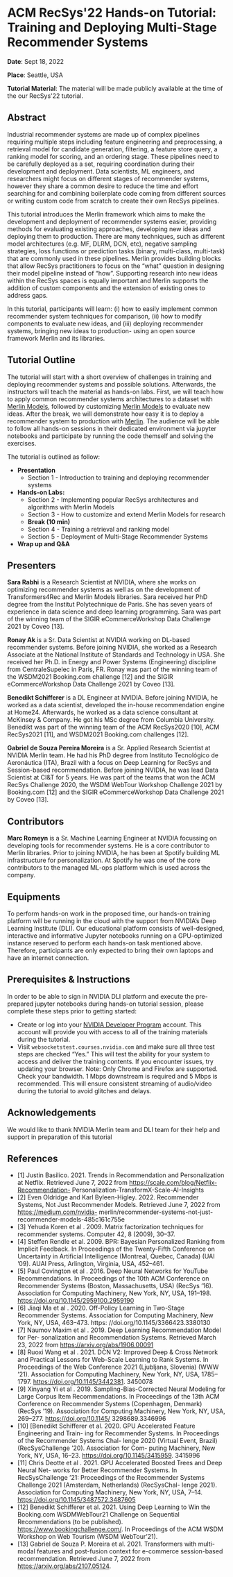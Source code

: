# ACM RecSys'22 Hands-on Tutorial: Training and Deploying Multi-Stage Recommender Systems

**Date**: Sept 18, 2022

**Place**: Seattle, USA

**Tutorial Material**: The material will be made publicly available at the time of the our RecSys'22 tutorial.

## Abstract

Industrial recommender systems are made up of complex pipelines requiring multiple steps including feature engineering and
preprocessing, a retrieval model for candidate generation, filtering, a feature store query, a ranking model for scoring, and an ordering
stage. These pipelines need to be carefully deployed as a set, requiring coordination during their development and deployment. Data
scientists, ML engineers, and researchers might focus on different stages of recommender systems, however they share a common
desire to reduce the time and effort searching for and combining boilerplate code coming from different sources or writing custom
code from scratch to create their own RecSys pipelines.

This tutorial introduces the Merlin framework which aims to make the development and deployment of recommender systems
easier, providing methods for evaluating existing approaches, developing new ideas and deploying them to production. There are
many techniques, such as different model architectures (e.g. MF, DLRM, DCN, etc), negative sampling strategies, loss functions or
prediction tasks (binary, multi-class, multi-task) that are commonly used in these pipelines. Merlin provides building blocks that allow
RecSys practitioners to focus on the “what” question in designing their model pipeline instead of “how”. Supporting research into new
ideas within the RecSys spaces is equally important and Merlin supports the addition of custom components and the extension of
existing ones to address gaps.

In this tutorial, participants will learn: (i) how to easily implement common recommender system techniques for comparison, (ii)
how to modify components to evaluate new ideas, and (iii) deploying recommender systems, bringing new ideas to production- using
an open source framework Merlin and its libraries.

## Tutorial Outline

The tutorial will start with a short overview of challenges in training and deploying recommender systems and possible solutions. Afterwards, the instructors will teach the material as hands-on labs. First, we will teach how to apply common recommender systems architectures to a dataset with [Merlin Models](https://github.com/NVIDIA-Merlin/models), followed by customizing [Merlin Models](https://github.com/NVIDIA-Merlin/models) to evaluate new ideas. After the break, we will demonstrate how easy it is to deploy a recommender system to production with [Merlin](https://github.com/NVIDIA-Merlin/Merlin). The audience will be able to follow all hands-on sessions in their dedicated environment via jupyter notebooks and participate by running the code themself and solving the exercises.

The tutorial is outlined as follow:
- **Presentation**
  - Section 1 - Introduction to training and deploying recommender systems
- **Hands-on Labs:**
  - Section 2 - Implementing popular RecSys architectures and algorithms with Merlin Models
  - Section 3 - How to customize and extend Merlin Models for research
  - **Break (10 min)**
  - Section 4 - Training a retrieval and ranking model
  - Section 5 - Deployment of Multi-Stage Recommender Systems
- **Wrap up and Q&A**


## Presenters

**Sara Rabhi** is a Research Scientist at NVIDIA, where she works on optimizing recommender systems as well as on the development of Transformers4Rec and Merlin Models libraries. Sara received her PhD degree from the Institut Polytechnique de Paris. She has seven years of experience in data science and deep learning programming. Sara was part of the winning team of the SIGIR eCommerceWorkshop Data Challenge 2021 by Coveo [13].

**Ronay Ak** is a Sr. Data Scientist at NVIDIA working on DL-based recommender systems. Before joining NVIDIA, she worked as a Research Associate at the National Institute of Standards and Technology in USA. She received her Ph.D. in Energy and Power Systems (Engineering) discipline from CentraleSupelec in Paris, FR. Ronay was part of the winning team of the WSDM2021 Booking.com challenge [12] and the SIGIR eCommerceWorkshop Data Challenge 2021 by Coveo [13].

**Benedikt Schifferer** is a DL Engineer at NVIDIA. Before joining NVIDIA, he worked as a data scientist, developed the in-house recommendation engine at Home24. Afterwards, he worked as a data science consultant at McKinsey & Company. He got his MSc degree from Columbia University. Benedikt was part of the winning team of the ACM RecSys2020 [10], ACM RecSys2021 [11], and WSDM2021 Booking.com challenges [12].


**Gabriel de Souza Pereira Moreira** is a Sr. Applied Research Scientist at NVIDIA Merlin team. He had his PhD degree from Instituto Tecnológico de Aeronáutica (ITA), Brazil with a focus on Deep Learning for RecSys and Session-based recommendation. Before joining NVIDIA, he was lead Data Scientist at CI&T for 5 years. He was part of the teams that won the ACM RecSys Challenge 2020, the WSDM WebTour Workshop Challenge 2021 by Booking.com [12] and the SIGIR eCommerceWorkshop Data Challenge 2021 by Coveo [13].

## Contributors

**Marc Romeyn** is a Sr. Machine Learning Engineer at NVIDIA focussing on developing tools for recommender systems. He is a core contributor to Merlin libraries. Prior to joining NVIDIA, he has been at Spotify building ML infrastructure for personalization. At Spotify he was one of the core contributors to the managed ML-ops platform which is used across the company. 

## Equipments

To perform hands-on work in the proposed time, our hands-on training platform will be running in the cloud with the support from NVIDIA’s Deep Learning Institute (DLI). Our educational platform consists of well-designed, interactive and informative Jupyter notebooks running on a GPU-optimized instance reserved to perform each hands-on task mentioned above. Therefore, participants are only expected to bring their own laptops and have an internet connection.

## Prerequisites & Instructions

In order to be able to sign in NVIDIA DLI platform and execute the pre-prepared jupyter notebooks during hands-on tutorial session, please complete these steps prior to getting started:

- Create or log into your [NVIDIA Developer Program](https://developer.nvidia.com/login) account. This account will provide you with access to all of the training materials during the tutorial.
- Visit `websocketstest.courses.nvidia.com` and make sure all three test steps are checked “Yes.” This will test the ability for your system to access and deliver the training contents. If you encounter issues, try updating your browser. Note: Only Chrome and Firefox are supported.
Check your bandwidth. 1 Mbps downstream is required and 5 Mbps is recommended. This will ensure consistent streaming of audio/video during the tutorial to avoid glitches and delays.

## Acknowledgements

We would like to thank NVIDIA Merlin team and DLI team for their help and support in preparation of this tutorial

## References

- [1] Justin Basilico. 2021. Trends in Recommendation and Personalization at Netflix.
Retrieved June 7, 2022 from https://scale.com/blog/Netflix-Recommendation-
Personalization-TransformX-Scale-AI-Insights
- [2] Even Oldridge and Karl Byleen-Higley. 2022. Recommender Systems, Not Just
Recommender Models. Retrieved June 7, 2022 from https://medium.com/nvidia-
merlin/recommender-systems-not-just-recommender-models-485c161c755e
- [3] Yehuda Koren et al . 2009. Matrix factorization techniques for recommender
systems. Computer 42, 8 (2009), 30–37.
- [4] Steffen Rendle et al. 2009. BPR: Bayesian Personalized Ranking from Implicit
Feedback. In Proceedings of the Twenty-Fifth Conference on Uncertainty in Artificial
Intelligence (Montreal, Quebec, Canada) (UAI ’09). AUAI Press, Arlington, Virginia,
USA, 452–461.
- [5] Paul Covington et al . 2016. Deep Neural Networks for YouTube Recommendations.
In Proceedings of the 10th ACM Conference on Recommender Systems (Boston,
Massachusetts, USA) (RecSys ’16). Association for Computing Machinery, New
York, NY, USA, 191–198. https://doi.org/10.1145/2959100.2959190
- [6] Jiaqi Ma et al . 2020. Off-Policy Learning in Two-Stage Recommender Systems.
Association for Computing Machinery, New York, NY, USA, 463–473. https:
//doi.org/10.1145/3366423.3380130
- [7] Naumov Maxim et al . 2019. Deep Learning Recommendation Model for Per-
sonalization and Recommendation Systems. Retrieved March 23, 2022 from
https://arxiv.org/abs/1906.00091
- [8] Ruoxi Wang et al . 2021. DCN V2: Improved Deep & Cross Network and Practical
Lessons for Web-Scale Learning to Rank Systems. In Proceedings of the Web
Conference 2021 (Ljubljana, Slovenia) (WWW ’21). Association for Computing
Machinery, New York, NY, USA, 1785–1797. https://doi.org/10.1145/3442381.
3450078
- [9] Xinyang Yi et al . 2019. Sampling-Bias-Corrected Neural Modeling for Large
Corpus Item Recommendations. In Proceedings of the 13th ACM Conference on
Recommender Systems (Copenhagen, Denmark) (RecSys ’19). Association for
Computing Machinery, New York, NY, USA, 269–277. https://doi.org/10.1145/
3298689.3346996
 - [10] [Benedikt Schifferer et al. 2020. GPU Accelerated Feature Engineering and Train-
ing for Recommender Systems. In Proceedings of the Recommender Systems Chal-
lenge 2020 (Virtual Event, Brazil) (RecSysChallenge ’20). Association for Com-
puting Machinery, New York, NY, USA, 16–23. https://doi.org/10.1145/3415959.
3415996
- [11] Chris Deotte et al . 2021. GPU Accelerated Boosted Trees and Deep Neural Net-
works for Better Recommender Systems. In RecSysChallenge ’21: Proceedings of
the Recommender Systems Challenge 2021 (Amsterdam, Netherlands) (RecSysChal-
lenge 2021). Association for Computing Machinery, New York, NY, USA, 7–14.
https://doi.org/10.1145/3487572.3487605
- [12] Benedikt Schifferer et al. 2021. Using Deep Learning to Win the Booking.com
WSDMWebTour21 Challenge on Sequential Recommendations (to be published).
https://www.bookingchallenge.com/. In Proceedings of the ACM WSDM Workshop
on Web Tourism (WSDM WebTour’21).
- [13] Gabriel de Souza P. Moreira et al. 2021. Transformers with multi-modal features
and post-fusion context for e-commerce session-based recommendation. Retrieved
June 7, 2022 from https://arxiv.org/abs/2107.05124.
